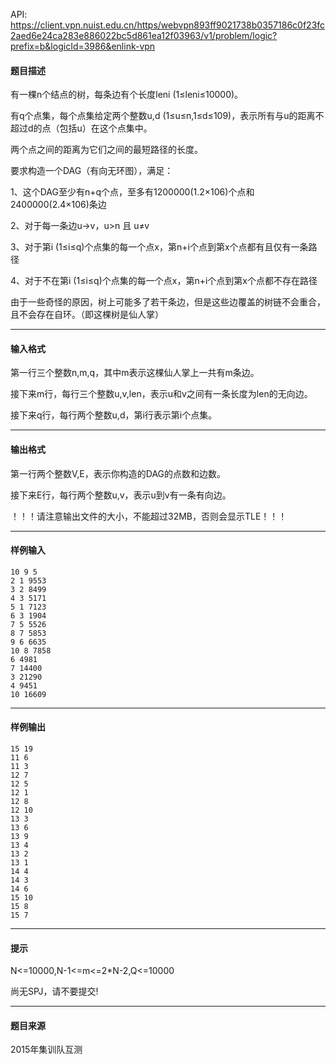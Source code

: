API: https://client.vpn.nuist.edu.cn/https/webvpn893ff9021738b0357186c0f23fc2aed6e24ca283e886022bc5d861ea12f03963/v1/problem/logic?prefix=b&logicId=3986&enlink-vpn

#### 题目描述

有一棵n个结点的树，每条边有个长度leni (1≤leni≤10000)。

有q个点集，每个点集给定两个整数u,d (1≤u≤n,1≤d≤109)，表示所有与u的距离不超过d的点（包括u）在这个点集中。

两个点之间的距离为它们之间的最短路径的长度。

要求构造一个DAG（有向无环图），满足：

1、这个DAG至少有n+q个点，至多有1200000(1.2×106)个点和2400000(2.4×106)条边

2、对于每一条边u→v，u>n 且 u≠v

3、对于第i (1≤i≤q)个点集的每一个点x，第n+i个点到第x个点都有且仅有一条路径

4、对于不在第i (1≤i≤q)个点集的每一个点x，第n+i个点到第x个点都不存在路径

由于一些奇怪的原因，树上可能多了若干条边，但是这些边覆盖的树链不会重合，且不会存在自环。（即这棵树是仙人掌）

---

#### 输入格式

第一行三个整数n,m,q，其中m表示这棵仙人掌上一共有m条边。

接下来m行，每行三个整数u,v,len，表示u和v之间有一条长度为len的无向边。

接下来q行，每行两个整数u,d，第i行表示第i个点集。

---

#### 输出格式

第一行两个整数V,E，表示你构造的DAG的点数和边数。

接下来E行，每行两个整数u,v，表示u到v有一条有向边。

！！！请注意输出文件的大小，不能超过32MB，否则会显示TLE！！！

---

#### 样例输入
```
10 9 5
2 1 9553
3 2 8499
4 3 5171
5 1 7123
6 3 1904
7 5 5526
8 7 5853
9 6 6635
10 8 7858
6 4981
7 14400
3 21290
4 9451
10 16609
```

---

#### 样例输出
```
15 19
11 6
11 3
12 7
12 5
12 1
12 8
12 10
13 3
13 6
13 9
13 4
13 2
13 1
14 4
14 3
14 6
15 10
15 8
15 7
```

---

#### 提示

N<=10000,N-1<=m<=2\*N-2,Q<=10000

尚无SPJ，请不要提交!

---

#### 题目来源

2015年集训队互测